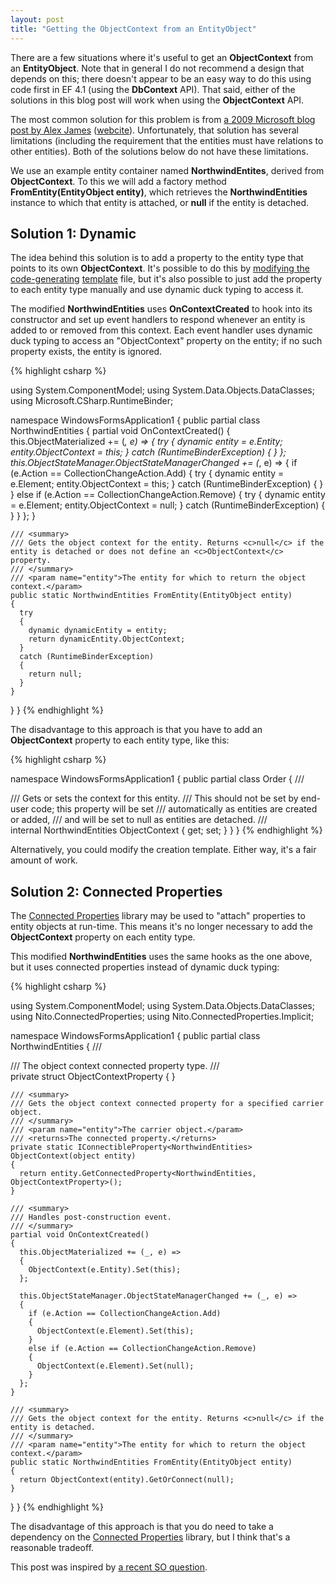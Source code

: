 ```yaml
---
layout: post
title: "Getting the ObjectContext from an EntityObject"
---
```

There are a few situations where it's useful to get an **ObjectContext** from an **EntityObject**. Note that in general I do not recommend a design that depends on this; there doesn't appear to be an easy way to do this using code first in EF 4.1 (using the **DbContext** API). That said, either of the solutions in this blog post will work when using the **ObjectContext** API.

The most common solution for this problem is from [a 2009 Microsoft blog post by Alex James](http://blogs.msdn.com/b/alexj/archive/2009/06/08/tip-24-how-to-get-the-objectcontext-from-an-entity.aspx) ([webcite](http://www.webcitation.org/5yYYB64NN)). Unfortunately, that solution has several limitations (including the requirement that the entities must have relations to other entities). Both of the solutions below do not have these limitations.

We use an example entity container named **NorthwindEntites**, derived from **ObjectContext**. To this we will add a factory method **FromEntity(EntityObject entity)**, which retrieves the **NorthwindEntities** instance to which that entity is attached, or **null** if the entity is detached.

## Solution 1: Dynamic

The idea behind this solution is to add a property to the entity type that points to its own **ObjectContext**. It's possible to do this by [modifying the code-generating](http://msdn.microsoft.com/en-us/library/dd456821.aspx) [template](http://msdn.microsoft.com/en-us/library/ff477605.aspx) file, but it's also possible to just add the property to each entity type manually and use dynamic duck typing to access it.

The modified **NorthwindEntities** uses **OnContextCreated** to hook into its constructor and set up event handlers to respond whenever an entity is added to or removed from this context. Each event handler uses dynamic duck typing to access an "ObjectContext" property on the entity; if no such property exists, the entity is ignored.

{% highlight csharp %}

using System.ComponentModel;
using System.Data.Objects.DataClasses;
using Microsoft.CSharp.RuntimeBinder;

namespace WindowsFormsApplication1
{
  public partial class NorthwindEntities
  {
    partial void OnContextCreated()
    {
      this.ObjectMaterialized += (_, e) =>
      {
        try
        {
          dynamic entity = e.Entity;
          entity.ObjectContext = this;
        }
        catch (RuntimeBinderException)
        {
        }
      };
      this.ObjectStateManager.ObjectStateManagerChanged += (_, e) =>
      {
        if (e.Action == CollectionChangeAction.Add)
        {
          try
          {
            dynamic entity = e.Element;
            entity.ObjectContext = this;
          }
          catch (RuntimeBinderException)
          {
          }
        }
        else if (e.Action == CollectionChangeAction.Remove)
        {
          try
          {
            dynamic entity = e.Element;
            entity.ObjectContext = null;
          }
          catch (RuntimeBinderException)
          {
          }
        }
      };
    }

    /// <summary>
    /// Gets the object context for the entity. Returns <c>null</c> if the entity is detached or does not define an <c>ObjectContext</c> property.
    /// </summary>
    /// <param name="entity">The entity for which to return the object context.</param>
    public static NorthwindEntities FromEntity(EntityObject entity)
    {
      try
      {
        dynamic dynamicEntity = entity;
        return dynamicEntity.ObjectContext;
      }
      catch (RuntimeBinderException)
      {
        return null;
      }
    }
  }
}
{% endhighlight %}

The disadvantage to this approach is that you have to add an **ObjectContext** property to each entity type, like this:

{% highlight csharp %}

namespace WindowsFormsApplication1
{
  public partial class Order
  {
    /// <summary> 
    /// Gets or sets the context for this entity.
    ///  This should not be set by end-user code; this property will be set
    ///  automatically as entities are created or added,
    ///  and will be set to <c>null</c> as entities are detached.
    /// </summary> 
    internal NorthwindEntities ObjectContext { get; set; }
  }
}
{% endhighlight %}

Alternatively, you could modify the creation template. Either way, it's a fair amount of work.

## Solution 2: Connected Properties

The [Connected Properties](http://www.nuget.org/List/Packages/ConnectedProperties) library may be used to "attach" properties to entity objects at run-time. This means it's no longer necessary to add the **ObjectContext** property on each entity type.

This modified **NorthwindEntities** uses the same hooks as the one above, but it uses connected properties instead of dynamic duck typing:

{% highlight csharp %}

using System.ComponentModel;
using System.Data.Objects.DataClasses;
using Nito.ConnectedProperties;
using Nito.ConnectedProperties.Implicit;

namespace WindowsFormsApplication1
{
  public partial class NorthwindEntities
  {
    /// <summary>
    /// The object context connected property type.
    /// </summary>
    private struct ObjectContextProperty { }

    /// <summary>
    /// Gets the object context connected property for a specified carrier object.
    /// </summary>
    /// <param name="entity">The carrier object.</param>
    /// <returns>The connected property.</returns>
    private static IConnectibleProperty<NorthwindEntities> ObjectContext(object entity)
    {
      return entity.GetConnectedProperty<NorthwindEntities, ObjectContextProperty>();
    }

    /// <summary>
    /// Handles post-construction event.
    /// </summary>
    partial void OnContextCreated()
    {
      this.ObjectMaterialized += (_, e) =>
      {
        ObjectContext(e.Entity).Set(this);
      };

      this.ObjectStateManager.ObjectStateManagerChanged += (_, e) =>
      {
        if (e.Action == CollectionChangeAction.Add)
        {
          ObjectContext(e.Element).Set(this);
        }
        else if (e.Action == CollectionChangeAction.Remove)
        {
          ObjectContext(e.Element).Set(null);
        }
      };
    }

    /// <summary>
    /// Gets the object context for the entity. Returns <c>null</c> if the entity is detached.
    /// </summary>
    /// <param name="entity">The entity for which to return the object context.</param>
    public static NorthwindEntities FromEntity(EntityObject entity)
    {
      return ObjectContext(entity).GetOrConnect(null);
    }
  }
}
{% endhighlight %}

The disadvantage of this approach is that you do need to take a dependency on the [Connected Properties](http://www.nuget.org/List/Packages/ConnectedProperties) library, but I think that's a reasonable tradeoff.

This post was inspired by [a recent SO question](http://stackoverflow.com/questions/5707312/whats-the-fastest-way-to-get-an-objectcontext-reference-from-an-entity-object).

